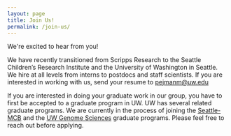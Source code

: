 ```yaml
---
layout: page
title: Join Us!
permalink: /join-us/
---
```


<div class="emphasis-box">We're excited to hear from you!</div>

We have recently transitioned from Scripps Research to the Seattle Children’s Research Institute and the University of Washington in Seattle. We hire at all levels from interns to postdocs and staff scientists. If you are interested in working with us, send your resume to pejmanm@uw.edu 

If you are interested in doing your graduate work in our group, you have to first be accepted to a graduate program in UW. UW has several related graduate programs. We are currently in the process of joining the [Seattle-MCB](https://mcb-seattle.edu/) and the [UW Genome Sciences](https://www.gs.washington.edu/academics/gradprogram/index.htm) graduate programs. Please feel free to reach out before applying.
